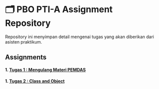# 🗂️ PBO PTI-A Assignment Repository

Repository ini menyimpan detail mengenai tugas yang akan diberikan dari asisten praktikum.

## Assignments
#### 1. [Tugas 1 : Mengulang Materi PEMDAS](./Tugas1/README.md)
#### 1. [Tugas 2 : Class and Object](./Tugas2/README.md)